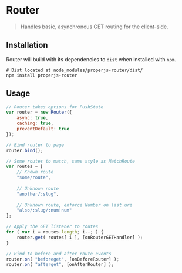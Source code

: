 Router
======

> Handles basic, asynchronous GET routing for the client-side.



## Installation
Router will build with its dependencies to `dist` when installed with `npm`.

```shell
# Dist located at node_modules/properjs-router/dist/
npm install properjs-router
```


## Usage
```javascript
// Router takes options for PushState
var router = new Router({
    async: true,
    caching: true,
    preventDefault: true
});

// Bind router to page
router.bind();

// Some routes to match, same style as MatchRoute
var routes = [
    // Known route
    "some/route",
    
    // Unknown route
    "another/:slug",
    
    // Unknown route, enforce Number on last uri
    "also/:slug/:num!num"
];

// Apply the GET listener to routes
for ( var i = routes.length; i--; ) {
    router.get( routes[ i ], [onRouterGETHandler] );
}

// Bind to before and after route events
router.on( "beforeget", [onBeforeRouter] );
router.on( "afterget", [onAfterRouter] );
```